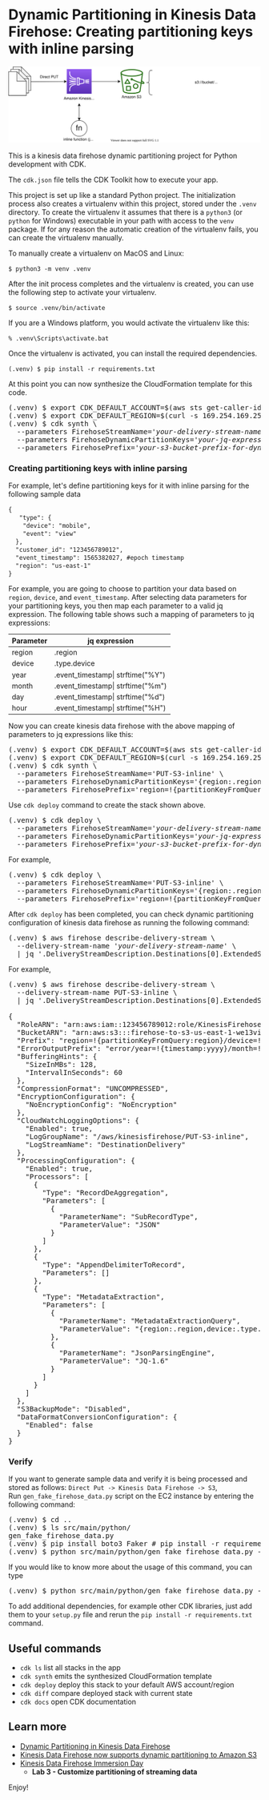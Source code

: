 
# Dynamic Partitioning in Kinesis Data Firehose: Creating partitioning keys with inline parsing

![firehose_dynamic_partition_with_inline](./firehose_dynamic_partition_with_inline.svg)

This is a kinesis data firehose dynamic partitioning project for Python development with CDK.

The `cdk.json` file tells the CDK Toolkit how to execute your app.

This project is set up like a standard Python project.  The initialization
process also creates a virtualenv within this project, stored under the `.venv`
directory.  To create the virtualenv it assumes that there is a `python3`
(or `python` for Windows) executable in your path with access to the `venv`
package. If for any reason the automatic creation of the virtualenv fails,
you can create the virtualenv manually.

To manually create a virtualenv on MacOS and Linux:

```
$ python3 -m venv .venv
```

After the init process completes and the virtualenv is created, you can use the following
step to activate your virtualenv.

```
$ source .venv/bin/activate
```

If you are a Windows platform, you would activate the virtualenv like this:

```
% .venv\Scripts\activate.bat
```

Once the virtualenv is activated, you can install the required dependencies.

```
(.venv) $ pip install -r requirements.txt
```

At this point you can now synthesize the CloudFormation template for this code.

<pre>
(.venv) $ export CDK_DEFAULT_ACCOUNT=$(aws sts get-caller-identity --query Account --output text)
(.venv) $ export CDK_DEFAULT_REGION=$(curl -s 169.254.169.254/latest/dynamic/instance-identity/document | jq -r .region)
(.venv) $ cdk synth \
  --parameters FirehoseStreamName=<i>'your-delivery-stream-name'</i> \
  --parameters FirehoseDynamicPartitionKeys=<i>'your-jq-expressions-to-parse-dynamic-partition-keys'</i> \
  --parameters FirehosePrefix=<i>'your-s3-bucket-prefix-for-dynamic-partitioning'</i>
</pre>

### Creating partitioning keys with inline parsing

For example, let's define partitioning keys for it with inline parsing for the following sample data

```
{  
   "type": {  
    "device": "mobile",  
    "event": "view" 
  },  
  "customer_id": "123456789012",  
  "event_timestamp": 1565382027, #epoch timestamp  
  "region": "us-east-1"  
}
```

For example, you are going to choose to partition your data based on `region`, `device`, and `event_timestamp`.
After selecting data parameters for your partitioning keys, you then map each parameter to a valid jq expression. 
The following table shows such a mapping of parameters to jq expressions:

| Parameter	| jq expression |
|-----------|---------------|
| region | .region |
| device | .type.device |
| year | .event_timestamp\| strftime("%Y") |
| month	| .event_timestamp\| strftime("%m") |
| day | .event_timestamp\| strftime("%d") |
| hour | .event_timestamp\| strftime("%H") |

Now you can create kinesis data firehose with the above mapping of parameters to jq expressions like this:

<pre>
(.venv) $ export CDK_DEFAULT_ACCOUNT=$(aws sts get-caller-identity --query Account --output text)
(.venv) $ export CDK_DEFAULT_REGION=$(curl -s 169.254.169.254/latest/dynamic/instance-identity/document | jq -r .region)
(.venv) $ cdk synth \
  --parameters FirehoseStreamName='PUT-S3-inline' \
  --parameters FirehoseDynamicPartitionKeys='{region:.region,device:.type.device,year:.event_timestamp|strftime("%Y"),month:.event_timestamp|strftime("%m"),day:.event_timestamp|strftime("%d"),hour:.event_timestamp|strftime("%H")}' \
  --parameters FirehosePrefix='region=!{partitionKeyFromQuery:region}/device=!{partitionKeyFromQuery:device}/year=!{partitionKeyFromQuery:year}/month=!{partitionKeyFromQuery:month}/day=!{partitionKeyFromQuery:day}/hour=!{partitionKeyFromQuery:hour}/'
</pre>

Use `cdk deploy` command to create the stack shown above.

<pre>
(.venv) $ cdk deploy \
  --parameters FirehoseStreamName=<i>'your-delivery-stream-name'</i> \
  --parameters FirehoseDynamicPartitionKeys=<i>'your-jq-expressions-to-parse-dynamic-partition-keys'</i> \
  --parameters FirehosePrefix=<i>'your-s3-bucket-prefix-for-dynamic-partitioning'</i>
</pre>

For example,
<pre>
(.venv) $ cdk deploy \
  --parameters FirehoseStreamName='PUT-S3-inline' \
  --parameters FirehoseDynamicPartitionKeys='{region:.region,device:.type.device,year:.event_timestamp|strftime("%Y"),month:.event_timestamp|strftime("%m"),day:.event_timestamp|strftime("%d"),hour:.event_timestamp|strftime("%H")}' \
  --parameters FirehosePrefix='region=!{partitionKeyFromQuery:region}/device=!{partitionKeyFromQuery:device}/year=!{partitionKeyFromQuery:year}/month=!{partitionKeyFromQuery:month}/day=!{partitionKeyFromQuery:day}/hour=!{partitionKeyFromQuery:hour}/'
</pre>

After `cdk deploy` has been completed, you can check dynamic partitioning configuration of kinesis data firehose as running the following command:

<pre>
(.venv) $ aws firehose describe-delivery-stream \
  --delivery-stream-name <i>'your-delivery-stream-name'</i> \
  | jq '.DeliveryStreamDescription.Destinations[0].ExtendedS3DestinationDescription'
</pre>

For example,

<pre>
(.venv) $ aws firehose describe-delivery-stream \
  --delivery-stream-name PUT-S3-inline \
  | jq '.DeliveryStreamDescription.Destinations[0].ExtendedS3DestinationDescription'

{
  "RoleARN": "arn:aws:iam::123456789012:role/KinesisFirehoseServiceRole-PUT-S3-inline-us-east-1",
  "BucketARN": "arn:aws:s3:::firehose-to-s3-us-east-1-we13viq",
  "Prefix": "region=!{partitionKeyFromQuery:region}/device=!{partitionKeyFromQuery:device}/year=!{partitionKeyFromQuery:year}/month=!{partitionKeyFromQuery:month}/day=!{partitionKeyFromQuery:day}/hour=!{partitionKeyFromQuery:hour}/",
  "ErrorOutputPrefix": "error/year=!{timestamp:yyyy}/month=!{timestamp:MM}/day=!{timestamp:dd}/hour=!{timestamp:HH}/!{firehose:error-output-type}",
  "BufferingHints": {
    "SizeInMBs": 128,
    "IntervalInSeconds": 60
  },
  "CompressionFormat": "UNCOMPRESSED",
  "EncryptionConfiguration": {
    "NoEncryptionConfig": "NoEncryption"
  },
  "CloudWatchLoggingOptions": {
    "Enabled": true,
    "LogGroupName": "/aws/kinesisfirehose/PUT-S3-inline",
    "LogStreamName": "DestinationDelivery"
  },
  "ProcessingConfiguration": {
    "Enabled": true,
    "Processors": [
      {
        "Type": "RecordDeAggregation",
        "Parameters": [
          {
            "ParameterName": "SubRecordType",
            "ParameterValue": "JSON"
          }
        ]
      },
      {
        "Type": "AppendDelimiterToRecord",
        "Parameters": []
      },
      {
        "Type": "MetadataExtraction",
        "Parameters": [
          {
            "ParameterName": "MetadataExtractionQuery",
            "ParameterValue": "{region:.region,device:.type.device,year:.event_timestamp|strftime(\"%Y\"),month:.event_timestamp|strftime(\"%m\"),day:.event_timestamp|strftime(\"%d\"),hour:.event_timestamp|strftime(\"%H\")}"
          },
          {
            "ParameterName": "JsonParsingEngine",
            "ParameterValue": "JQ-1.6"
          }
        ]
      }
    ]
  },
  "S3BackupMode": "Disabled",
  "DataFormatConversionConfiguration": {
    "Enabled": false
  }
}
</pre>

### Verify

If you want to generate sample data and verify it is being processed and stored as follows: `Direct Put -> Kinesis Data Firehose -> S3`, <br/>
Run `gen_fake_firehose_data.py` script on the EC2 instance by entering the following command:

<pre>
(.venv) $ cd ..
(.venv) $ ls src/main/python/
gen_fake_firehose_data.py
(.venv) $ pip install boto3 Faker # pip install -r requirements.txt
(.venv) $ python src/main/python/gen_fake_firehose_data.py --stream-name <i>'your-delivery-stream-name'</i> --max-count -1
</pre>

If you would like to know more about the usage of this command, you can type

<pre>
(.venv) $ python src/main/python/gen_fake_firehose_data.py --help
</pre>

To add additional dependencies, for example other CDK libraries, just add
them to your `setup.py` file and rerun the `pip install -r requirements.txt`
command.

## Useful commands

 * `cdk ls`          list all stacks in the app
 * `cdk synth`       emits the synthesized CloudFormation template
 * `cdk deploy`      deploy this stack to your default AWS account/region
 * `cdk diff`        compare deployed stack with current state
 * `cdk docs`        open CDK documentation

## Learn more
 * [Dynamic Partitioning in Kinesis Data Firehose](https://docs.aws.amazon.com/firehose/latest/dev/dynamic-partitioning.html)
 * [Kinesis Data Firehose now supports dynamic partitioning to Amazon S3](https://aws.amazon.com/blogs/big-data/kinesis-data-firehose-now-supports-dynamic-partitioning-to-amazon-s3/)
 * [Kinesis Data Firehose Immersion Day](https://catalog.us-east-1.prod.workshops.aws/workshops/32e6bc9a-5c03-416d-be7c-4d29f40e55c4/en-US)
   * **Lab 3 - Customize partitioning of streaming data**

Enjoy!
